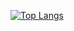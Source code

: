 [![Top Langs](https://github-readme-stats.vercel.app/api/top-langs/?username=AchahbarIlias)](https://github.com/anuraghazra/github-readme-stats)
